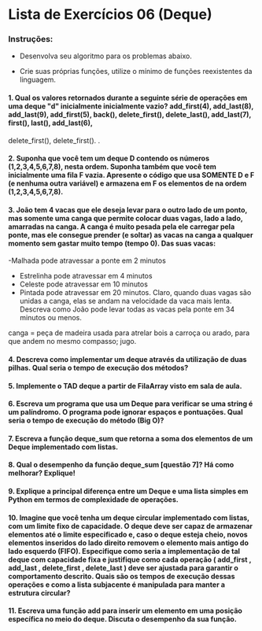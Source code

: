 # Lista de Exercícios 06 (Deque)
### Instruções:

- Desenvolva seu algoritmo para os problemas abaixo.

- Crie suas próprias funções, utilize o mínimo de funções reexistentes da linguagem.

#### 1. Qual os valores retornados durante a seguinte série de operações em uma deque "d" inicialmente inicialmente vazio? add_first(4), add_last(8), add_last(9), add_first(5), back(), delete_first(), delete_last(), add_last(7), first(), last(), add_last(6),
delete_first(), delete_first(). .

#### 2. Suponha que você tem um deque D contendo os números (1,2,3,4,5,6,7,8), nesta ordem. Suponha também que você tem inicialmente uma fila F vazia. Apresente o código que usa SOMENTE D e F (e nenhuma outra variável) e armazena em F os elementos de na ordem (1,2,3,4,5,6,7,8).

#### 3. João tem 4 vacas que ele deseja levar para o outro lado de um ponto, mas somente uma canga que permite colocar duas vagas, lado a lado, amarradas na canga. A canga é muito pesada pela ele carregar pela ponte, mas ele consegue prender (e soltar) as vacas na canga a qualquer momento sem gastar muito tempo (tempo 0). Das suas vacas:
-Malhada pode atravessar a ponte em 2 minutos
- Estrelinha pode atravessar em 4 minutos
- Celeste pode atravessar em 10 minutos
- Pintada pode atravessar em 20 minutos.
Claro, quando duas vagas são unidas a canga, elas se andam na velocidade da vaca mais lenta. Descreva como João pode levar todas as vacas pela ponte em 34 minutos ou menos.

canga = peça de madeira usada para atrelar bois a carroça ou arado, para que andem no mesmo compasso; jugo.

#### 4. Descreva como implementar um deque através da utilização de duas pilhas. Qual seria o tempo de execução dos métodos?

#### 5. Implemente o TAD deque a partir de FilaArray visto em sala de aula.

#### 6. Escreva um programa que usa um Deque para verificar se uma string é um palíndromo. O programa pode ignorar espaços e pontuações. Qual seria o tempo de execução do método (Big O)?

#### 7. Escreva a função deque_sum que retorna a soma dos elementos de um Deque implementado com listas.

#### 8. Qual o desempenho da função deque_sum [questão 7]? Há como melhorar? Explique!

#### 9. Explique a principal diferença entre um Deque e uma lista simples em Python em termos de complexidade de operações.

#### 10. Imagine que você tenha um deque circular implementado com listas, com um limite fixo de capacidade. O deque deve ser capaz de armazenar elementos até o limite especificado e, caso o deque esteja cheio, novos elementos inseridos do lado direito removem o elemento mais antigo do lado esquerdo (FIFO). Especifique como seria a implementação de tal deque com capacidade fixa e justifique como cada operação ( add_first , add_last , delete_first , delete_last ) deve ser ajustada para garantir o comportamento descrito. Quais são os tempos de execução dessas operações e como a lista subjacente é manipulada para manter a estrutura circular?

#### 11. Escreva uma função add para inserir um elemento em uma posição específica no meio do deque. Discuta o desempenho da sua função.
